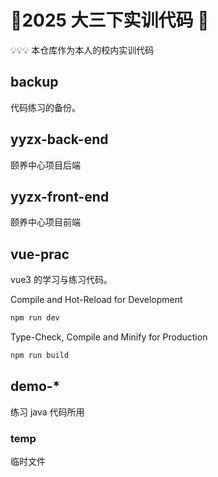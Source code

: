 # 💩2025 大三下实训代码 💩

💡💡💡 本仓库作为本人的校内实训代码

## backup

代码练习的备份。

## yyzx-back-end

颐养中心项目后端

## yyzx-front-end

颐养中心项目前端

## vue-prac

vue3 的学习与练习代码。

Compile and Hot-Reload for Development

```sh
npm run dev
```

Type-Check, Compile and Minify for Production

```sh
npm run build
```

## demo-\*

练习 java 代码所用

### temp

临时文件
